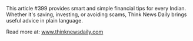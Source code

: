 This article #399 provides smart and simple financial tips for every Indian. Whether it's saving, investing, or avoiding scams, Think News Daily brings useful advice in plain language.

Read more at: www.thinknewsdaily.com
